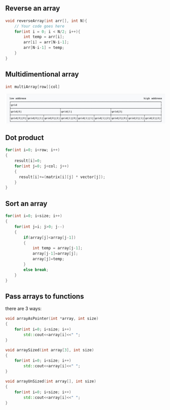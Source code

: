## Reverse an array
```cpp
void reverseArray(int arr[], int N){
    // Your code goes here
    for(int i = 0; i < N/2; i++){
        int temp = arr[i];
        arr[i] = arr[N-i-1];
        arr[N-i-1] = temp;
    }
}
```
## Multidimentional array
```cpp
int multiArray[row][col]
```
![](https://github.com/davood-dorostkar/CPP/blob/main/images/m-dim-array.jpeg)
## Dot product
```cpp
for(int i=0; i<row; i++)
{
    result[i]=0;
    for(int j=0; j<col; j++)
    {
      result[i]+=(matrix[i][j] * vector[j]);
    }
}
```
## Sort an array
```cpp
for(int i=0; i<size; i++)
{
    for(int j=i; j>0; j--)
    {
        if(array[j]<array[j-1])
        {
            int temp = array[j-1];
            array[j-1]=array[j];
            array[j]=temp;
        }
        else break;
    }
}
```
## Pass arrays to functions
there are 3 ways:
```cpp
void arrayAsPointer(int *array, int size)
{
    for(int i=0; i<size; i++) 
        std::cout<<array[i]<<" ";
}
```
```cpp
void arraySized(int array[3], int size)
{
    for(int i=0; i<size; i++) 
        std::cout<<array[i]<<" ";
}
```
```cpp
void arrayUnSized(int array[], int size)
{
    for(int i=0; i<size; i++) 
        std::cout<<array[i]<<" ";
}
```